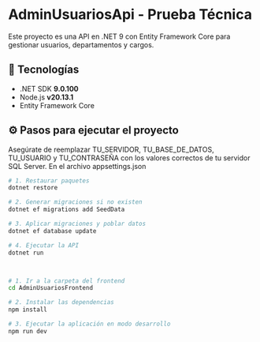 # AdminUsuariosApi - Prueba Técnica

Este proyecto es una API en .NET 9 con Entity Framework Core para gestionar usuarios, departamentos y cargos.

## 🚀 Tecnologías

- .NET SDK **9.0.100**
- Node.js **v20.13.1**
- Entity Framework Core

## ⚙️ Pasos para ejecutar el proyecto

Asegúrate de reemplazar TU_SERVIDOR, TU_BASE_DE_DATOS, TU_USUARIO y TU_CONTRASEÑA con los valores correctos de tu servidor SQL Server.
En el archivo appsettings.json

```bash
# 1. Restaurar paquetes
dotnet restore

# 2. Generar migraciones si no existen
dotnet ef migrations add SeedData

# 3. Aplicar migraciones y poblar datos
dotnet ef database update

# 4. Ejecutar la API
dotnet run



# 1. Ir a la carpeta del frontend
cd AdminUsuariosFrontend

# 2. Instalar las dependencias
npm install

# 3. Ejecutar la aplicación en modo desarrollo
npm run dev





